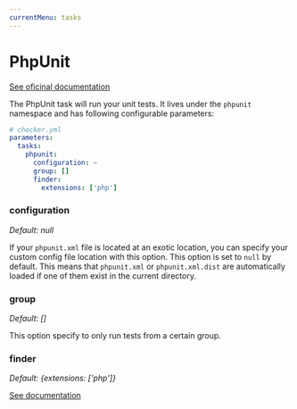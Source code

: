 ```yaml
---
currentMenu: tasks
---
```


# PhpUnit

[See oficinal documentation](http://phpunit.de/)

The PhpUnit task will run your unit tests.
It lives under the `phpunit` namespace and has following configurable parameters:

```yml
# checker.yml
parameters:
  tasks:
    phpunit:
      configuration: ~
      group: []
      finder:
        extensions: ['php']
```

### configuration

*Default: null*

If your `phpunit.xml` file is located at an exotic location,
you can specify your custom config file location with this option.
This option is set to `null` by default.
This means that `phpunit.xml` or `phpunit.xml.dist` are automatically loaded
if one of them exist in the current directory.

### group

*Default: []*

This option specify to only run tests from a certain group.

### finder

*Default: {extensions: ['php']}*

[See documentation](../tasks.md#finder)
